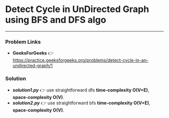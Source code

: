 # Detect Cycle in UnDirected Graph using BFS and DFS algo

---

### Problem Links
- **__GeeksForGeeks__** :point_right: https://practice.geeksforgeeks.org/problems/detect-cycle-in-an-undirected-graph/1

### Solution
- **_solution1.py_** :point_right: use straightforward dfs **time-complexity O(V+E)**, **space-complexity O(V)**.
- **_solution2.py_** :point_right: use straightforward bfs **time-complexity O(V+E)**, **space-complexity O(V)**.
